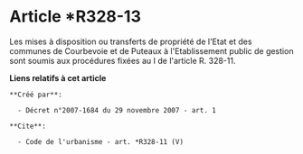 # Article *R328-13

Les mises à disposition ou transferts de propriété de l'Etat et des communes de Courbevoie et de Puteaux à l'Etablissement
public de gestion sont soumis aux procédures fixées au I de l'article R. 328-11.

**Liens relatifs à cet article**

	**Créé par**:

	  - Décret n°2007-1684 du 29 novembre 2007 - art. 1

	**Cite**:

	  - Code de l'urbanisme - art. *R328-11 (V)
